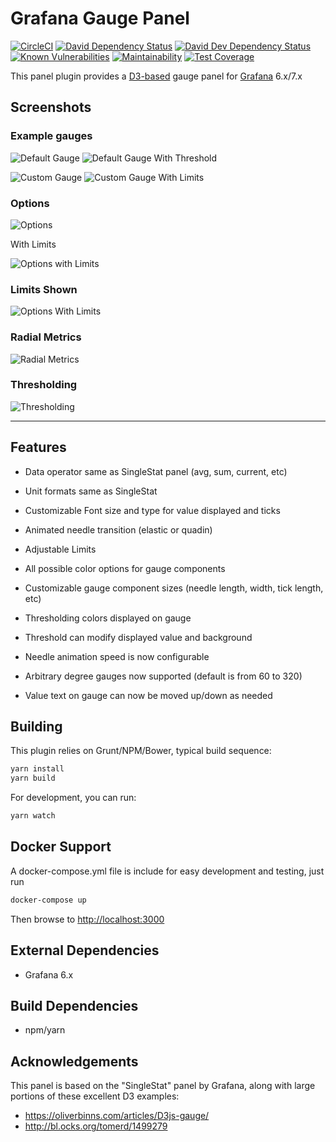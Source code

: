 # Grafana Gauge Panel

[![CircleCI](https://circleci.com/gh/briangann/grafana-gauge-panel.svg?style=svg)](https://circleci.com/gh/briangann/grafana-gauge-panel)
[![David Dependency Status](https://david-dm.org/briangann/grafana-gauge-panel.svg)](https://david-dm.org/briangann/grafana-gauge-panel)
[![David Dev Dependency Status](https://david-dm.org/briangann/grafana-gauge-panel/dev-status.svg)](https://david-dm.org/briangann/grafana-gauge-panel/?type=dev)
[![Known Vulnerabilities](https://snyk.io/test/github/briangann/grafana-gauge-panel/badge.svg)](https://snyk.io/test/github/briangann/grafana-gauge-panel)
[![Maintainability](https://api.codeclimate.com/v1/badges/1c750faa58c1f7b3c7fa/maintainability)](https://codeclimate.com/github/briangann/grafana-gauge-panel/maintainability)
[![Test Coverage](https://api.codeclimate.com/v1/badges/1c750faa58c1f7b3c7fa/test_coverage)](https://codeclimate.com/github/briangann/grafana-gauge-panel/test_coverage)

This panel plugin provides a [D3-based](http://www.d3js.org) gauge panel for [Grafana](http://www.grafana.org) 6.x/7.x

## Screenshots

### Example gauges

![Default Gauge](https://raw.githubusercontent.com/briangann/grafana-gauge-panel/master/src/screenshots/default-gauge.png)
![Default Gauge With Threshold](https://raw.githubusercontent.com/briangann/grafana-gauge-panel/master/src/screenshots/default-gauge-w-threshold.png)

![Custom Gauge](https://raw.githubusercontent.com/briangann/grafana-gauge-panel/master/src/screenshots/alt-gauge.png)
![Custom Gauge With Limits](https://raw.githubusercontent.com/briangann/grafana-gauge-panel/master/src/screenshots/alt-gauge-limits.png)

### Options

![Options](https://raw.githubusercontent.com/briangann/grafana-gauge-panel/master/src/screenshots/options.png)

With Limits

![Options with Limits](https://raw.githubusercontent.com/briangann/grafana-gauge-panel/master/src/screenshots/options-limits.png)

### Limits Shown

![Options With Limits](https://raw.githubusercontent.com/briangann/grafana-gauge-panel/master/src/screenshots/options-limits.png)

### Radial Metrics

![Radial Metrics](https://raw.githubusercontent.com/briangann/grafana-gauge-panel/master/src/screenshots/radialmetrics.png)

### Thresholding

![Thresholding](https://raw.githubusercontent.com/briangann/grafana-gauge-panel/master/src/screenshots/thresholding.png)

-------

## Features

* Data operator same as SingleStat panel (avg, sum, current, etc)
* Unit formats same as SingleStat

* Customizable Font size and type for value displayed and ticks
* Animated needle transition (elastic or quadin)
* Adjustable Limits
* All possible color options for gauge components

* Customizable gauge component sizes (needle length, width, tick length, etc)

* Thresholding colors displayed on gauge
* Threshold can modify displayed value and background

* Needle animation speed is now configurable
* Arbitrary degree gauges now supported (default is from 60 to 320)
* Value text on gauge can now be moved up/down as needed

## Building

This plugin relies on Grunt/NPM/Bower, typical build sequence:

```BASH
yarn install
yarn build
```

For development, you can run:

```BASH
yarn watch
```

## Docker Support

A docker-compose.yml file is include for easy development and testing, just run

```BASH
docker-compose up
```

Then browse to <http://localhost:3000>

## External Dependencies

* Grafana 6.x

## Build Dependencies

* npm/yarn

## Acknowledgements

This panel is based on the "SingleStat" panel by Grafana, along with large portions of these excellent D3 examples:

* <https://oliverbinns.com/articles/D3js-gauge/>
* <http://bl.ocks.org/tomerd/1499279>

